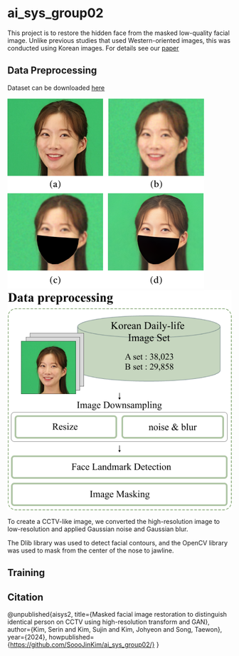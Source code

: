 # ai_sys_group02
This project is to restore the hidden face from the masked low-quality facial image. Unlike previous studies that used Western-oriented images, this was conducted using Korean images. For details see our [paper]()

## Data Preprocessing
Dataset can be downloaded [here](https://www.aihub.or.kr/aihubdata/data/view.do?currMenu=&topMenu=&aihubDataSe=data&dataSetSn=71427)

![unmask](https://github.com/SoooJinKim/ai_sys_group02/blob/main/example/image_example.png)
![data preprocessing](https://github.com/SoooJinKim/ai_sys_group02/blob/main/example/data_preprocess.png)

To create a CCTV-like image, we converted the high-resolution image to low-resolution and applied Gaussian noise and Gaussian blur.

The Dlib library was used to detect facial contours, and the OpenCV library was used to mask from the center of the nose to jawline.

## Training

## Citation
@unpublished{aisys2,
title={Masked facial image restoration to distinguish identical person on CCTV using high-resolution transform and GAN},
author={Kim, Serin and Kim, Sujin and Kim, Johyeon and Song, Taewon},
year={2024},
howpublished={https://github.com/SoooJinKim/ai_sys_group02/}
}
